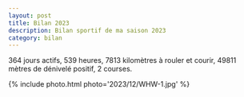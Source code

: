 ```yaml
---
layout: post
title: Bilan 2023
description: Bilan sportif de ma saison 2023
category: bilan
---
```


364 jours actifs, 539 heures, 7813 kilomètres à rouler et courir, 49811 mètres
de dénivelé positif, 2 courses.

{% include photo.html photo='2023/12/WHW-1.jpg' %}

<!--
vim:spell spelllang=fr
-->
